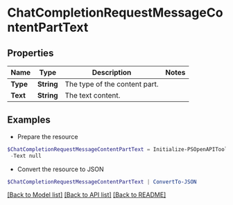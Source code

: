 # ChatCompletionRequestMessageContentPartText
## Properties

Name | Type | Description | Notes
------------ | ------------- | ------------- | -------------
**Type** | **String** | The type of the content part. | 
**Text** | **String** | The text content. | 

## Examples

- Prepare the resource
```powershell
$ChatCompletionRequestMessageContentPartText = Initialize-PSOpenAPIToolsChatCompletionRequestMessageContentPartText  -Type null `
 -Text null
```

- Convert the resource to JSON
```powershell
$ChatCompletionRequestMessageContentPartText | ConvertTo-JSON
```

[[Back to Model list]](../README.md#documentation-for-models) [[Back to API list]](../README.md#documentation-for-api-endpoints) [[Back to README]](../README.md)

